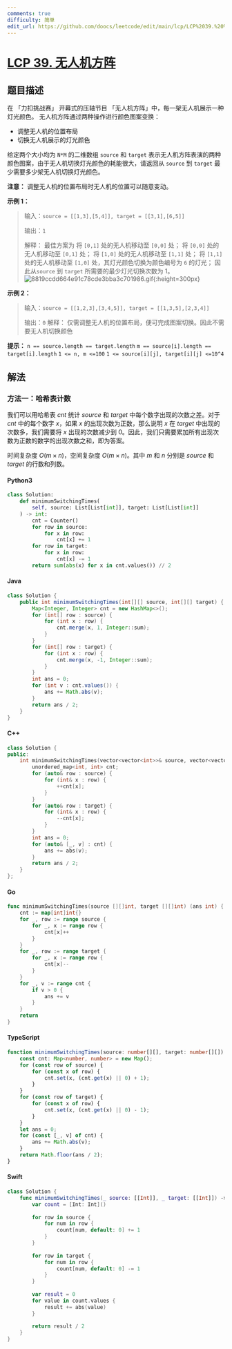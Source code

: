 ```yaml
---
comments: true
difficulty: 简单
edit_url: https://github.com/doocs/leetcode/edit/main/lcp/LCP%2039.%20%E6%97%A0%E4%BA%BA%E6%9C%BA%E6%96%B9%E9%98%B5/README.md
---
```


<!-- problem:start -->

# [LCP 39. 无人机方阵](https://leetcode.cn/problems/0jQkd0)

## 题目描述

<!-- description:start -->

在 「力扣挑战赛」 开幕式的压轴节目 「无人机方阵」中，每一架无人机展示一种灯光颜色。 无人机方阵通过两种操作进行颜色图案变换：

-   调整无人机的位置布局
-   切换无人机展示的灯光颜色

给定两个大小均为 `N*M` 的二维数组 `source` 和 `target` 表示无人机方阵表演的两种颜色图案，由于无人机切换灯光颜色的耗能很大，请返回从 `source` 到 `target` 最少需要多少架无人机切换灯光颜色。

**注意：** 调整无人机的位置布局时无人机的位置可以随意变动。

**示例 1：**

> 输入：`source = [[1,3],[5,4]], target = [[3,1],[6,5]]`
>
> 输出：`1`
>
> 解释：
> 最佳方案为
> 将 `[0,1]` 处的无人机移动至 `[0,0]` 处；
> 将 `[0,0]` 处的无人机移动至 `[0,1]` 处；
> 将 `[1,0]` 处的无人机移动至 `[1,1]` 处；
> 将 `[1,1]` 处的无人机移动至 `[1,0]` 处，其灯光颜色切换为颜色编号为 `6` 的灯光；
> 因此从`source` 到 `target` 所需要的最少灯光切换次数为 1。
> ![8819ccdd664e91c78cde3bba3c701986.gif](https://fastly.jsdelivr.net/gh/doocs/leetcode@main/lcp/LCP%2039.%20%E6%97%A0%E4%BA%BA%E6%9C%BA%E6%96%B9%E9%98%B5/images/1628823765-uCDaux-8819ccdd664e91c78cde3bba3c701986.gif){:height=300px}

**示例 2：**

> 输入：`source = [[1,2,3],[3,4,5]], target = [[1,3,5],[2,3,4]]`
>
> 输出：`0`
> 解释：
> 仅需调整无人机的位置布局，便可完成图案切换。因此不需要无人机切换颜色

**提示：**
`n == source.length == target.length`
`m == source[i].length == target[i].length`
`1 <= n, m <=100`
`1 <= source[i][j], target[i][j] <=10^4`

<!-- description:end -->

## 解法

<!-- solution:start -->

### 方法一：哈希表计数

我们可以用哈希表 $cnt$ 统计 $source$ 和 $target$ 中每个数字出现的次数之差。对于 $cnt$ 中的每个数字 $x$，如果 $x$ 的出现次数为正数，那么说明 $x$ 在 $target$ 中出现的次数多，我们需要将 $x$ 出现的次数减少到 $0$。因此，我们只需要累加所有出现次数为正数的数字的出现次数之和，即为答案。

时间复杂度 $O(m \times n)$，空间复杂度 $O(m \times n)$。其中 $m$ 和 $n$ 分别是 $source$ 和 $target$ 的行数和列数。

<!-- tabs:start -->

#### Python3

```python
class Solution:
    def minimumSwitchingTimes(
        self, source: List[List[int]], target: List[List[int]]
    ) -> int:
        cnt = Counter()
        for row in source:
            for x in row:
                cnt[x] += 1
        for row in target:
            for x in row:
                cnt[x] -= 1
        return sum(abs(x) for x in cnt.values()) // 2
```

#### Java

```java
class Solution {
    public int minimumSwitchingTimes(int[][] source, int[][] target) {
        Map<Integer, Integer> cnt = new HashMap<>();
        for (int[] row : source) {
            for (int x : row) {
                cnt.merge(x, 1, Integer::sum);
            }
        }
        for (int[] row : target) {
            for (int x : row) {
                cnt.merge(x, -1, Integer::sum);
            }
        }
        int ans = 0;
        for (int v : cnt.values()) {
            ans += Math.abs(v);
        }
        return ans / 2;
    }
}
```

#### C++

```cpp
class Solution {
public:
    int minimumSwitchingTimes(vector<vector<int>>& source, vector<vector<int>>& target) {
        unordered_map<int, int> cnt;
        for (auto& row : source) {
            for (int& x : row) {
                ++cnt[x];
            }
        }
        for (auto& row : target) {
            for (int& x : row) {
                --cnt[x];
            }
        }
        int ans = 0;
        for (auto& [_, v] : cnt) {
            ans += abs(v);
        }
        return ans / 2;
    }
};
```

#### Go

```go
func minimumSwitchingTimes(source [][]int, target [][]int) (ans int) {
	cnt := map[int]int{}
	for _, row := range source {
		for _, x := range row {
			cnt[x]++
		}
	}
	for _, row := range target {
		for _, x := range row {
			cnt[x]--
		}
	}
	for _, v := range cnt {
		if v > 0 {
			ans += v
		}
	}
	return
}
```

#### TypeScript

```ts
function minimumSwitchingTimes(source: number[][], target: number[][]): number {
    const cnt: Map<number, number> = new Map();
    for (const row of source) {
        for (const x of row) {
            cnt.set(x, (cnt.get(x) || 0) + 1);
        }
    }
    for (const row of target) {
        for (const x of row) {
            cnt.set(x, (cnt.get(x) || 0) - 1);
        }
    }
    let ans = 0;
    for (const [_, v] of cnt) {
        ans += Math.abs(v);
    }
    return Math.floor(ans / 2);
}
```

#### Swift

```swift
class Solution {
    func minimumSwitchingTimes(_ source: [[Int]], _ target: [[Int]]) -> Int {
        var count = [Int: Int]()
        
        for row in source {
            for num in row {
                count[num, default: 0] += 1
            }
        }
        
        for row in target {
            for num in row {
                count[num, default: 0] -= 1
            }
        }
        
        var result = 0
        for value in count.values {
            result += abs(value)
        }
        
        return result / 2
    }
}
```

<!-- tabs:end -->

<!-- solution:end -->

<!-- problem:end -->
